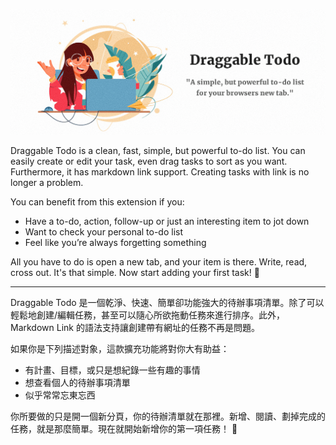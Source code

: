 [![Photo](https://raw.githubusercontent.com/rayc2045/todo-chrome-extension/main/images/original/marquee_promo_tile.png)](https://dribbble.com/raychangdesign)

Draggable Todo is a clean, fast, simple, but powerful to-do list. You can easily create or edit your task, even drag tasks to sort as you want. Furthermore, it has markdown link support. Creating tasks with link is no longer a problem.

You can benefit from this extension if you:
- Have a to-do, action, follow-up or just an interesting item to jot down 
- Want to check your personal to-do list
- Feel like you’re always forgetting something

All you have to do is open a new tab, and your item is there. Write, read, cross out. It's that simple. Now start adding your first task! 🙂

---

Draggable Todo 是一個乾淨、快速、簡單卻功能強大的待辦事項清單。除了可以輕鬆地創建/編輯任務，甚至可以隨心所欲拖動任務來進行排序。此外，Markdown Link 的語法支持讓創建帶有網址的任務不再是問題。

如果你是下列描述對象，這款擴充功能將對你大有助益：
- 有計畫、目標，或只是想紀錄一些有趣的事情
- 想查看個人的待辦事項清單
- 似乎常常忘東忘西

你所要做的只是開一個新分頁，你的待辦清單就在那裡。新增、閱讀、劃掉完成的任務，就是那麼簡單。現在就開始新增你的第一項任務！ 🙂